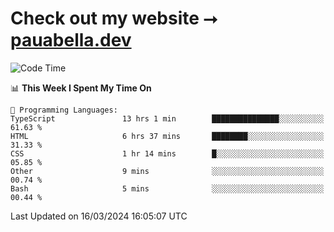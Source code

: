 # Check out my website ⭢ [pauabella.dev](https://pauabella.dev)

<!--START_SECTION:waka-->
![Code Time](http://img.shields.io/badge/Code%20Time-3%2C109%20hrs%202%20mins-blue)

📊 **This Week I Spent My Time On** 

```text
💬 Programming Languages: 
TypeScript               13 hrs 1 min        ███████████████░░░░░░░░░░   61.63 % 
HTML                     6 hrs 37 mins       ████████░░░░░░░░░░░░░░░░░   31.33 % 
CSS                      1 hr 14 mins        █░░░░░░░░░░░░░░░░░░░░░░░░   05.85 % 
Other                    9 mins              ░░░░░░░░░░░░░░░░░░░░░░░░░   00.74 % 
Bash                     5 mins              ░░░░░░░░░░░░░░░░░░░░░░░░░   00.44 % 
```


 Last Updated on 16/03/2024 16:05:07 UTC
<!--END_SECTION:waka-->
